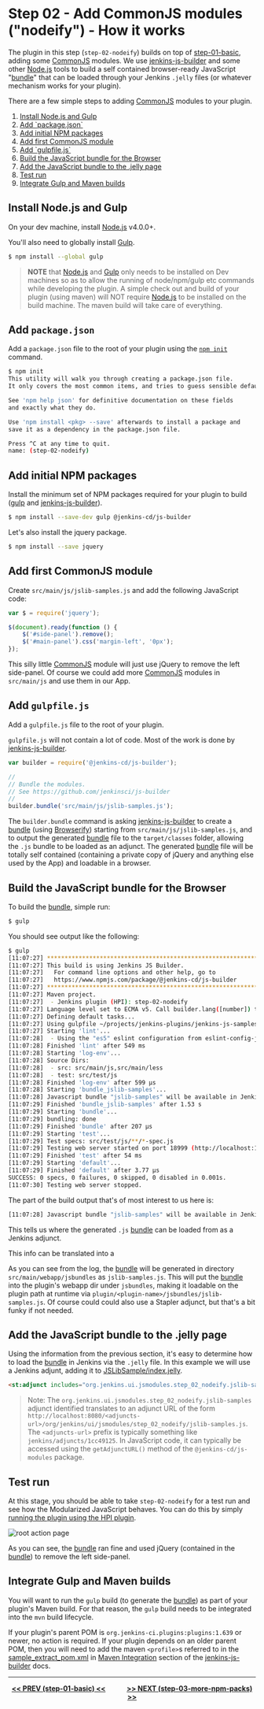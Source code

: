 # Step 02 - Add CommonJS modules ("nodeify") - How it works
The plugin in this step (`step-02-nodeify`) builds on top of <a href="../../../tree/master/step-01-basic">step-01-basic</a>,
adding some [CommonJS] modules. We use [jenkins-js-builder] and some other [Node.js]
tools to build a self contained browser-ready JavaScript "[bundle]" that can be loaded through your Jenkins `.jelly` files
(or whatever mechanism works for your plugin).

There are a few simple steps to adding [CommonJS] modules to your plugin.

<p>
<ol>
    <li><a href="#install-nodejs-and-gulp">Install Node.js and Gulp</a><br/>
    <li><a href="#add-packagejson">Add `package.json`</a><br/>
    <li><a href="#add-initial-npm-packages">Add initial NPM packages</a><br/>
    <li><a href="#add-first-commonjs-module">Add first CommonJS module</a><br/>
    <li><a href="#add-gulpfilejs">Add `gulpfile.js`</a><br/>
    <li><a href="#build-the-javascript-bundle-for-the-browser">Build the JavaScript bundle for the Browser</a><br/>
    <li><a href="#add-the-javascript-bundle-to-the-jelly-page">Add the JavaScript bundle to the .jelly page</a><br/>
    <li><a href="#test-run">Test run</a><br/>
    <li><a href="#integrate-gulp-and-maven-builds">Integrate Gulp and Maven builds</a><br/>
</ol>    
</p>
 
## Install Node.js and Gulp 
On your dev machine, install [Node.js] v4.0.0+.

You'll also need to globally install [Gulp].
  
```sh
$ npm install --global gulp
```

> __NOTE__ that [Node.js] and [Gulp] only needs to be installed on Dev machines so as to allow the running of node/npm/gulp etc commands while developing the plugin. A simple check out and build of your plugin (using maven) will NOT require [Node.js] to be installed on the build machine. The maven build will take care of everything.

## Add `package.json`
Add a `package.json` file to the root of your plugin using the [`npm init`](https://docs.npmjs.com/cli/init) command.

```sh
$ npm init
This utility will walk you through creating a package.json file.
It only covers the most common items, and tries to guess sensible defaults.

See 'npm help json' for definitive documentation on these fields
and exactly what they do.

Use 'npm install <pkg> --save' afterwards to install a package and
save it as a dependency in the package.json file.

Press ^C at any time to quit.
name: (step-02-nodeify)
```

## Add initial NPM packages
Install the minimum set of NPM packages required for your plugin to build ([gulp](https://github.com/gulpjs/gulp) and [jenkins-js-builder]).

```sh
$ npm install --save-dev gulp @jenkins-cd/js-builder
```

Let's also install the jquery package.

```sh
$ npm install --save jquery
```

## Add first CommonJS module
Create `src/main/js/jslib-samples.js` and add the following JavaScript code:

```javascript
var $ = require('jquery');

$(document).ready(function () {    
    $('#side-panel').remove();
    $('#main-panel').css('margin-left', '0px');
});
```

This silly little [CommonJS] module will just use jQuery to remove the left side-panel. Of
course we could add more [CommonJS] modules in `src/main/js` and use them in our App.

## Add `gulpfile.js`
Add a `gulpfile.js` file to the root of your plugin.

`gulpfile.js` will not contain a lot of code. Most of the work is done by [jenkins-js-builder]. 

```javascript
var builder = require('@jenkins-cd/js-builder');

//
// Bundle the modules.
// See https://github.com/jenkinsci/js-builder
//
builder.bundle('src/main/js/jslib-samples.js');
```

The `builder.bundle` command is asking [jenkins-js-builder] to create a [bundle] (using [Browserify]) starting from
`src/main/js/jslib-samples.js`, and to output the generated [bundle] file to the `target/classes` folder, allowing the
`.js` bundle to be loaded as an adjunct. The generated [bundle] file will be totally self contained (containing a private
copy of jQuery and anything else used by the App) and loadable in a browser.
 
## Build the JavaScript bundle for the Browser
To build the [bundle], simple run:

```sh
$ gulp
```

You should see output like the following:

```sh
$ gulp
[11:07:27] **********************************************************************
[11:07:27] This build is using Jenkins JS Builder.
[11:07:27]   For command line options and other help, go to
[11:07:27]   https://www.npmjs.com/package/@jenkins-cd/js-builder
[11:07:27] **********************************************************************
[11:07:27] Maven project.
[11:07:27] 	- Jenkins plugin (HPI): step-02-nodeify
[11:07:27] Language level set to ECMA v5. Call builder.lang([number]) to change.
[11:07:27] Defining default tasks...
[11:07:27] Using gulpfile ~/projects/jenkins-plugins/jenkins-js-samples/step-02-nodeify/gulpfile.js
[11:07:27] Starting 'lint'...
[11:07:28] 	- Using the "es5" eslint configuration from eslint-config-jenkins. Override by defining a .eslintrc in this folder (if you really must).
[11:07:28] Finished 'lint' after 549 ms
[11:07:28] Starting 'log-env'...
[11:07:28] Source Dirs:
[11:07:28]  - src: src/main/js,src/main/less
[11:07:28]  - test: src/test/js
[11:07:28] Finished 'log-env' after 599 μs
[11:07:28] Starting 'bundle_jslib-samples'...
[11:07:28] Javascript bundle "jslib-samples" will be available in Jenkins as adjunct "org.jenkins.ui.jsmodules.step_02_nodeify.jslib-samples".
[11:07:29] Finished 'bundle_jslib-samples' after 1.53 s
[11:07:29] Starting 'bundle'...
[11:07:29] bundling: done
[11:07:29] Finished 'bundle' after 207 μs
[11:07:29] Starting 'test'...
[11:07:29] Test specs: src/test/js/**/*-spec.js
[11:07:29] Testing web server started on port 18999 (http://localhost:18999). Content root: /Users/tfennelly/projects/jenkins-plugins/jenkins-js-samples/step-02-nodeify
[11:07:29] Finished 'test' after 54 ms
[11:07:29] Starting 'default'...
[11:07:29] Finished 'default' after 3.77 μs
SUCCESS: 0 specs, 0 failures, 0 skipped, 0 disabled in 0.001s.
[11:07:30] Testing web server stopped.
```

The part of the build output that's of most interest to us here is:

```sh
[11:07:28] Javascript bundle "jslib-samples" will be available in Jenkins as adjunct "org.jenkins.ui.jsmodules.step_02_nodeify.jslib-samples".
```

This tells us where the generated `.js` [bundle] can be loaded from as a Jenkins adjunct.



This info can be translated into a

As you can see from the log, the [bundle] will be generated in directory `src/main/webapp/jsbundles` as `jslib-samples.js`.
This will put the [bundle] into the plugin's webapp dir under `jsbundles`, making it loadable on the plugin path
at runtime via `plugin/<plugin-name>/jsbundles/jslib-samples.js`. Of course could could also use
a Stapler adjunct, but that's a bit funky if not needed.

## Add the JavaScript bundle to the .jelly page
Using the information from the previous section, it's easy to determine how to load the [bundle] in Jenkins via the
`.jelly` file. In this example we will use a Jenkins adjunt, adding it to
[JSLibSample/index.jelly](src/main/resources/org/jenkinsci/ui/samples/JSLibSample/index.jelly).

```html
<st:adjunct includes="org.jenkins.ui.jsmodules.step_02_nodeify.jslib-samples"/>
```

> Note: The `org.jenkins.ui.jsmodules.step_02_nodeify.jslib-samples` adjunct identified translates to an adjunct URL of the form `http://localhost:8080/<adjuncts-url>/org/jenkins/ui/jsmodules/step_02_nodeify/jslib-samples.js`.
> The `<adjuncts-url>` prefix is typically something like `jenkins/adjuncts/1cc49125`. In JavaScript code, it can typically be accessed using the `getAdjunctURL()` method of the `@jenkins-cd/js-modules` package. 

## Test run
At this stage, you should be able to take `step-02-nodeify` for a test run and see how the Modularized JavaScript
behaves. You can do this by simply [running the plugin using the HPI plugin](https://wiki.jenkins-ci.org/display/JENKINS/Plugin+tutorial#Plugintutorial-DebuggingaPlugin).

![root action page](img/root-action-page.png)

As you can see, the [bundle] ran fine and used jQuery (contained in the [bundle]) to remove the left side-panel.

## Integrate Gulp and Maven builds
You will want to run the `gulp` build (to generate the [bundle]) as part of your plugin's Maven build. For that reason, 
the `gulp` build needs to be integrated into the `mvn` build lifecycle.

If your plugin's parent POM is `org.jenkins-ci.plugins:plugins:1.639` or newer, no action is required. If your
plugin depends on an older parent POM, then you will need to add the maven `<profile>`s referred to in the
[sample_extract_pom.xml](https://github.com/jenkinsci/js-builder/blob/master/res/sample_extract_pom.xml) in
[Maven Integration](https://github.com/jenkinsci/js-builder#maven-integration) section of the [jenkins-js-builder] docs.

<hr/>
<p align="center">
<b><a href="../../../tree/master/step-01-basic">&lt;&lt; PREV (step-01-basic) &lt;&lt;</a>  &nbsp;&nbsp;&nbsp;&nbsp;&nbsp;&nbsp;&nbsp;&nbsp;&nbsp;&nbsp;&nbsp;  <a href="../../../tree/master/step-03-more-npm-packs">&gt;&gt; NEXT (step-03-more-npm-packs) &gt;&gt;</a></b>
</p>

[Node.js]: https://nodejs.org
[Gulp]: https://github.com/gulpjs/gulp
[jenkins-js-builder]: https://github.com/jenkinsci/js-builder
[jenkins-js-modules]: https://github.com/jenkinsci/js-modules
[CommonJS]: http://www.commonjs.org/
[jquery-detached]: https://github.com/tfennelly/jquery-detached
[Browserify]: http://browserify.org/
[bundle]: https://github.com/jenkinsci/js-modules/blob/master/FAQs.md#what-is-the-difference-between-a-module-and-a-bundle
